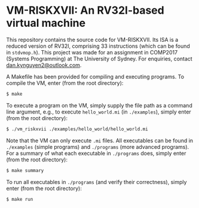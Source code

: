 # VM-RISKXVII: An RV32I-based virtual machine

This repository contains the source code for VM-RISKXVII. Its ISA is a reduced version of RV32I, comprising 33 instructions (which can be found in `stdvmop.h`). This project was made for an assignment in COMP2017 (Systems Programming) at The University of Sydney. For enquiries, contact dan.kynguyen2@outlook.com.

A Makefile has been provided for compiling and executing programs. To compile the VM, enter (from the root directory):

```bash
$ make
```

To execute a program on the VM, simply supply the file path as a command line argument, e.g., to execute `hello_world.mi` (in `./examples`), simply enter (from the root directory):

```bash
$ ./vm_riskxvii ./examples/hello_world/hello_world.mi
```

Note that the VM can only execute `.mi` files. All executables can be found in `./examples` (simple programs) and `./programs` (more advanced programs). For a summary of what each executable in `./programs` does, simply enter (from the root directory):

```bash
$ make summary
```

To run all executables in `./programs` (and verify their correctness), simply enter (from the root directory):

```bash
$ make run
```